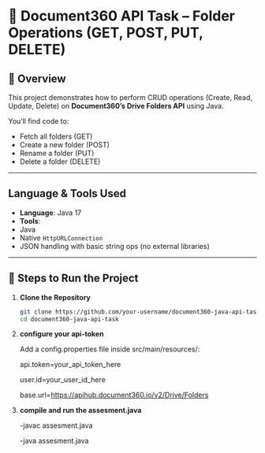 # 📂 Document360 API Task – Folder Operations (GET, POST, PUT, DELETE)

## 🚀 Overview

This project demonstrates how to perform CRUD operations (Create, Read, Update, Delete) on **Document360’s Drive Folders API** using Java.

You’ll find code to:
-  Fetch all folders (GET)
-  Create a new folder (POST)
-  Rename a folder (PUT)
-  Delete a folder (DELETE)

---

##  Language & Tools Used

- **Language**: Java 17
- **Tools**:
- Java
- Native `HttpURLConnection`
- JSON handling with basic string ops (no external libraries)

---

## 🧪 Steps to Run the Project

1. **Clone the Repository**  
   ```bash
   git clone https://github.com/your-username/document360-java-api-task.git
   cd document360-java-api-task

2. **configure your api-token**  

   Add a config.properties file inside src/main/resources/:

   api.token=your_api_token_here
   
   user.id=your_user_id_here
   
   base.url=https://apihub.document360.io/v2/Drive/Folders

4. **compile and run the assesment.java** 
   
   -javac assesment.java
   
   -java assesment.java
